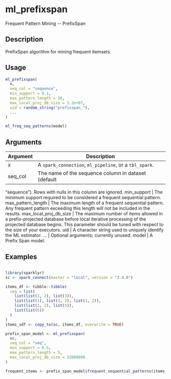 # ml_prefixspan


Frequent Pattern Mining -- PrefixSpan




## Description

PrefixSpan algorithm for mining frequent itemsets.





## Usage
```r
ml_prefixspan(
  x,
  seq_col = "sequence",
  min_support = 0.1,
  max_pattern_length = 10,
  max_local_proj_db_size = 3.2e+07,
  uid = random_string("prefixspan_"),
  ...
)

ml_freq_seq_patterns(model)
```




## Arguments


Argument      |Description
------------- |----------------
x | A ``spark_connection``, ``ml_pipeline``, or a ``tbl_spark``.
seq_col | The name of the sequence column in dataset (default
“sequence”). Rows with nulls in this column are ignored.
min_support | The minimum support required to be considered a frequent
sequential pattern.
max_pattern_length | The maximum length of a frequent sequential
pattern. Any frequent pattern exceeding this length will not be included in
the results.
max_local_proj_db_size | The maximum number of items allowed in a
prefix-projected database before local iterative processing of the
projected database begins. This parameter should be tuned with respect to
the size of your executors.
uid | A character string used to uniquely identify the ML estimator.
... | Optional arguments; currently unused.
model | A Prefix Span model.






## Examples

```r

library(sparklyr)
sc <- spark_connect(master = "local", version = "2.4.0")

items_df <- tibble::tibble(
  seq = list(
    list(list(1, 2), list(3)),
    list(list(1), list(3, 2), list(1, 2)),
    list(list(1, 2), list(5)),
    list(list(6))
  )
)
items_sdf <- copy_to(sc, items_df, overwrite = TRUE)

prefix_span_model <- ml_prefixspan(
  sc,
  seq_col = "seq",
  min_support = 0.5,
  max_pattern_length = 5,
  max_local_proj_db_size = 32000000
)

frequent_items <- prefix_span_model$frequent_sequential_patterns(items_sdf) %>% collect()

```





